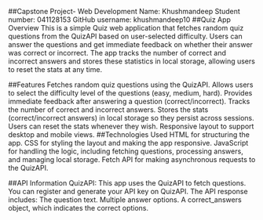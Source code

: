 ##Capstone Project- Web Development
Name: Khushmandeep
Student number: 041128153
GitHub username: khushmandeep10
##Quiz App
Overview
This is a simple Quiz web application that fetches random quiz questions from the QuizAPI based on user-selected difficulty. Users can answer the questions and get immediate feedback on whether their answer was correct or incorrect. The app tracks the number of correct and incorrect answers and stores these statistics in local storage, allowing users to reset the stats at any time.

##Features
Fetches random quiz questions using the QuizAPI.
Allows users to select the difficulty level of the questions (easy, medium, hard).
Provides immediate feedback after answering a question (correct/incorrect).
Tracks the number of correct and incorrect answers.
Stores the stats (correct/incorrect answers) in local storage so they persist across sessions.
Users can reset the stats whenever they wish.
Responsive layout to support desktop and mobile views.
##Technologies Used
HTML for structuring the app.
CSS for styling the layout and making the app responsive.
JavaScript for handling the logic, including fetching questions, processing answers, and managing local storage.
Fetch API for making asynchronous requests to the QuizAPI.

##API Information
QuizAPI: This app uses the QuizAPI to fetch questions.
You can register and generate your API key on QuizAPI.
The API response includes:
The question text.
Multiple answer options.
A correct_answers object, which indicates the correct options.
